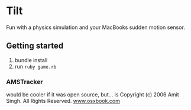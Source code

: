 # Tilt

Fun with a physics simulation and your MacBooks sudden motion sensor.

## Getting started

1. bundle install
2. run `ruby game.rb`

### AMSTracker
would be cooler if it was open source, but...
is Copyright (c) 2006 Amit Singh. All Rights Reserved.
www.osxbook.com